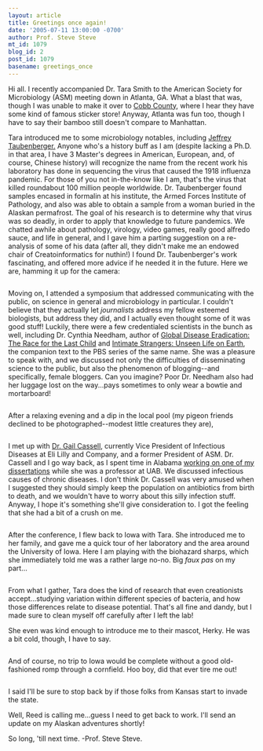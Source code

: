 ```yaml
---
layout: article
title: Greetings once again!
date: '2005-07-11 13:00:00 -0700'
author: Prof. Steve Steve
mt_id: 1079
blog_id: 2
post_id: 1079
basename: greetings_once
---
```

Hi all.  I recently accompanied Dr. Tara Smith to the American Society for Microbiology (ASM) meeting down in Atlanta, GA.  What a blast that was, though I was unable to make it over to [Cobb County](http://www.pandasthumb.org/pt-archives/000987.html), where I hear they have some kind of famous sticker store!  Anyway, Atlanta was fun too, though I have to say their bamboo still doesn't compare to Manhattan.

Tara introduced me to some microbiology notables, including [Jeffrey Taubenberger.](http://www.microbeworld.org/htm/aboutmicro/what_m_do/profiles/taubenberger.htm)  Anyone who's a history buff as I am (despite lacking a Ph.D. in that area, I have 3 Master's degrees in American, European, and, of course, Chinese history) will recognize the name from the recent work his laboratory has done in sequencing the virus that caused the 1918 influenza pandemic.  For those of you not in-the-know like I am, that's the virus that killed roundabout 100 million people worldwide.  Dr. Taubenberger found samples encased in formalin at his institute, the Armed Forces Institute of Pathology, and also was able to obtain a sample from a woman buried in the Alaskan permafrost.  The goal of his research is to determine why that virus was so deadly, in order to apply that knowledge to future pandemics.  We chatted awhile about pathology, virology, video games, really good alfredo sauce, and life in general, and I gave him a parting suggestion on a re-analysis of some of his data (after all, they didn't make me an endowed chair of Creatoinformatics for nuthin!)  I found Dr. Taubenberger's work fascinating, and offered more advice if he needed it in the future.  Here we are, hamming it up for the camera:

<img src="/uploads/2005/taubenbarger.jpg" alt="" />

Moving on, I attended a symposium that addressed communicating with the public, on science in general and microbiology in particular.  I couldn't believe that they actually let _journalists_ address my fellow esteemed biologists, but address they did, and I actually even thought some of it was good stuff!  Luckily, there were a few credentialed scientists in the bunch as well, including  Dr. Cynthia Needham, author of [Global Disease Eradication: The Race for the Last Child](http://www.amazon.com/exec/obidos/tg/detail/-/1555812252/qid=1118779957/sr=1-1/ref=sr_1_1/104-2526576-4208759?v=glance&amp;s=books) and [Intimate Strangers: Unseen Life on Earth](http://www.amazon.com/exec/obidos/tg/detail/-/1555811639/qid=1118779981/sr=1-1/ref=sr_1_1/104-2526576-4208759?v=glance&amp;s=books), the companion text to the PBS series of the same name.   She was a pleasure to speak with, and we discussed not only the difficulties of disseminating science to the public, but also the phenomenon of blogging--and specifically, female bloggers.  Can you imagine?    Poor Dr. Needham also had her luggage lost on the way...pays sometimes to only wear a bowtie and mortarboard! 

<img src="/uploads/2005/needham.jpg" alt="" />

After a relaxing evening and a dip in the local pool (my pigeon friends declined to be photographed--modest little creatures they are), 

<img src="/uploads/2005/fountain.jpg" alt="" />

I met up with [Dr. Gail Cassell](http://www7.nationalacademies.org/sbir/GCassellBio.html), currently Vice President of Infectious Diseases at Eli Lilly and Company, and a former President of ASM.  Dr. Cassell and I go way back, as I spent time in Alabama [working on one of my dissertations](http://www.pandasthumb.org/pt-archives/000913.html#comments) while she was a professor at UAB.  We discussed infectious causes of chronic diseases.  I don't think Dr. Cassell was very amused when I suggested they should simply keep the population on antibiotics from birth to death, and we wouldn't have to worry about this silly infection stuff.  Anyway, I hope it's something she'll give consideration to.  I got the feeling that she had a bit of a crush on me.  

<img src="/uploads/2005/cassell.jpg" alt="" />

After the conference, I flew back to Iowa with Tara.  She introduced me to her family, and gave me a quick tour of her laboratory and the area around the University of Iowa.   Here I am playing with the biohazard sharps, which she immediately told me was a rather large no-no.  Big _faux pas_ on my part...

<img src="/uploads/2005/biohazard.jpg" alt="" />

From what I gather, Tara does the kind of research that even creationists accept...studying variation within different species of bacteria, and how those differences relate to disease potential.  That's all fine and dandy, but I made sure to clean myself off carefully after I left the lab!  

She even was kind enough to introduce me to their mascot, Herky.  He was a bit cold, though, I have to say.  

<img src="/uploads/2005/herky.jpg" alt="" />

And of course, no trip to Iowa would be complete without a good old-fashioned romp through a cornfield.  Hoo boy, did that ever tire me out!

<img src="/uploads/2005/corn.jpg" alt="" />

I said I'll be sure to stop back by if those folks from Kansas start to invade the state.  

Well, Reed is calling me...guess I need to get back to work.  I'll send an update on my Alaskan adventures shortly!

So long, 'till next time.
-Prof. Steve Steve.
